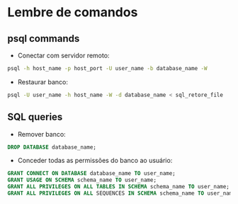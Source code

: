 # Lembre de comandos


## psql commands

- Conectar com servidor remoto:
```bash
psql -h host_name -p host_port -U user_name -b database_name -W 
```

- Restaurar banco:
```bash
psql -U user_name -h host_name -W -d database_name < sql_retore_file
```


## SQL queries

- Remover banco:
```sql
DROP DATABASE database_name;
```

- Conceder todas as permissões do banco ao usuário:
```sql
GRANT CONNECT ON DATABASE database_name TO user_name;
GRANT USAGE ON SCHEMA schema_name TO user_name;
GRANT ALL PRIVILEGES ON ALL TABLES IN SCHEMA schema_name TO user_name;
GRANT ALL PRIVILEGES ON ALL SEQUENCES IN SCHEMA schema_name TO user_name;
```

